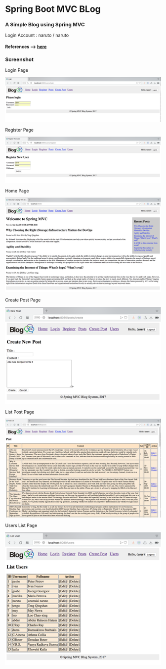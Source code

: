 # Spring Boot MVC BLog

### A Simple Blog using Spring MVC

Login Account : naruto / naruto


#### References --> [here](http://www.nakov.com/blog/2016/08/05/creating-a-blog-system-with-spring-mvc-thymeleaf-jpa-and-mysql/)

### Screenshot

Login Page

![Login Page](img/login.png "Login Page")

Register Page

![Register Page](img/register.png "Register Page")

Home Page

![Home Page](img/home.png "Home Page")

Create Post Page

![Create Post Page](img/create.png "Create Post Page")

List Post Page

![List Post Page](img/posts.png "List Post Page")

Users List Page

![Users List Page](img/users.png "Users List Page")